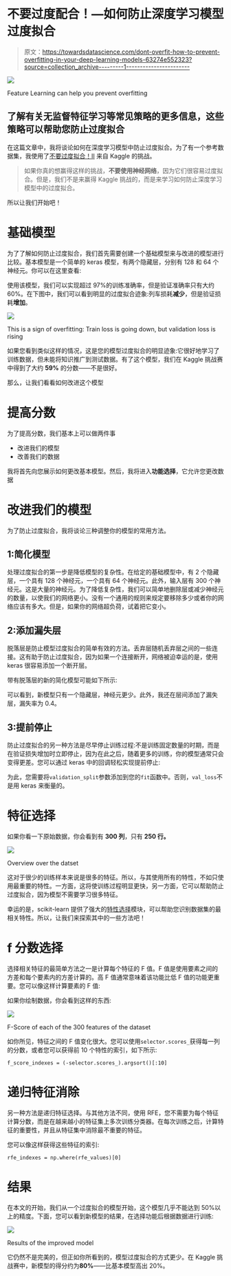 # 不要过度配合！—如何防止深度学习模型过度拟合

> 原文：<https://towardsdatascience.com/dont-overfit-how-to-prevent-overfitting-in-your-deep-learning-models-63274e552323?source=collection_archive---------1----------------------->

![](img/77a74e9276a2679a831b5f2aafad5d94.png)

Feature Learning can help you prevent overfitting

## 了解有关无监督特征学习等常见策略的更多信息，这些策略可以帮助您防止过度拟合

在这篇文章中，我将谈论如何在深度学习模型中防止过度拟合。为了有一个参考数据集，我使用了[不要过度拟合！II](https://www.kaggle.com/c/dont-overfit-ii) 来自 Kaggle 的挑战。

> 如果你真的想赢得这样的挑战，**不要使用神经网络**，因为它们很容易过度拟合。但是，我们不是来赢得 Kaggle 挑战的，而是来学习如何防止深度学习模型中的过度拟合。

所以让我们开始吧！

# 基础模型

为了了解如何防止过度拟合，我们首先需要创建一个基础模型来与改进的模型进行比较。基本模型是一个简单的 keras 模型，有两个隐藏层，分别有 128 和 64 个神经元。你可以在这里查看:

使用该模型，我们可以实现超过 97%的训练准确率，但是验证准确率只有大约 60%。在下图中，我们可以看到明显的过度拟合迹象:列车损耗**减少**，但是验证损耗**增加**。

![](img/345e77a44010945aafd6595f66fe3014.png)

This is a sign of overfitting: Train loss is going down, but validation loss is rising

如果您看到类似这样的情况，这是您的模型过度拟合的明显迹象:它很好地学习了训练数据，但未能将知识推广到测试数据。有了这个模型，我们在 Kaggle 挑战赛中得到了大约 **59%** 的分数——不是很好。

那么，让我们看看如何改进这个模型

# 提高分数

为了提高分数，我们基本上可以做两件事

*   改进我们的模型
*   改善我们的数据

我将首先向您展示如何更改基本模型。然后，我将进入**功能选择**，它允许您更改数据

# 改进我们的模型

为了防止过度拟合，我将谈论三种调整你的模型的常用方法。

## 1:简化模型

处理过度拟合的第一步是降低模型的复杂性。在给定的基础模型中，有 2 个隐藏层，一个具有 128 个神经元，一个具有 64 个神经元。此外，输入层有 300 个神经元。这是大量的神经元。为了降低复杂性，我们可以简单地删除层或减少神经元的数量，以使我们的网络更小。没有一个通用的规则来规定要移除多少或者你的网络应该有多大。但是，如果你的网络超负荷，试着把它变小。

## 2:添加漏失层

脱落层是防止模型过度拟合的简单有效的方法。丢弃层随机丢弃层之间的一些连接。这有助于防止过度拟合，因为如果一个连接断开，网络被迫幸运的是，使用 keras 很容易添加一个断开层。

带有脱落层的新的简化模型可能如下所示:

可以看到，新模型只有一个隐藏层，神经元更少。此外，我还在层间添加了漏失层，漏失率为 0.4。

## 3:提前停止

防止过度拟合的另一种方法是尽早停止训练过程:不是训练固定数量的时期，而是在验证损失增加时立即停止，因为在此之后，随着更多的训练，你的模型通常只会变得更差。您可以通过 keras 中的回调轻松实现提前停止:

为此，您需要将`validation_split`参数添加到您的`fit`函数中。否则，`val_loss`不是用 keras 来衡量的。

# 特征选择

如果你看一下原始数据，你会看到有 **300 列**，只有 **250 行。**

![](img/420d3ed21715c1d01d668465c289df80.png)

Overview over the datset

这对于很少的训练样本来说是很多的特征。所以，与其使用所有的特性，不如只使用最重要的特性。一方面，这将使训练过程明显更快，另一方面，它可以帮助防止过度拟合，因为模型不需要学习很多特征。

幸运的是，scikit-learn 提供了强大的[特性选择](https://scikit-learn.org/stable/modules/feature_selection.html)模块，可以帮助您识别数据集的最相关特性。所以，让我们来探索其中的一些方法吧！

# f 分数选择

选择相关特征的最简单方法之一是计算每个特征的 F 值。F 值是使用要素之间的方差和每个要素内的方差计算的。高 F 值通常意味着该功能比低 F 值的功能更重要。您可以像这样计算要素的 F 值:

如果你绘制数据，你会看到这样的东西:

![](img/8816a8ad7041bfc1ca281ae0d6047f88.png)

F-Score of each of the 300 features of the dataset

如你所见，特征之间的 F 值变化很大。您可以使用`selector.scores_`获得每一列的分数，或者您可以获得前 10 个特性的索引，如下所示:

```
f_score_indexes = (-selector.scores_).argsort()[:10]
```

# 递归特征消除

另一种方法是递归特征选择。与其他方法不同，使用 RFE，您不需要为每个特征计算分数，而是在越来越小的特征集上多次训练分类器。在每次训练之后，计算特征的重要性，并且从特征集中消除最不重要的特征。

您可以像这样获得这些特征的索引:

```
rfe_indexes = np.where(rfe_values)[0]
```

# 结果

在本文的开始，我们从一个过度拟合的模型开始，这个模型几乎不能达到 50%以上的精度。下面，您可以看到新模型的结果，在选择功能后根据数据进行训练:

![](img/5b8e5cfef6d28e4c927025ee61d1396d.png)

Results of the improved model

它仍然不是完美的，但正如你所看到的，模型过度拟合的方式更少。在 Kaggle 挑战赛中，新模型的得分约为**80%**——比基本模型高出 20%。